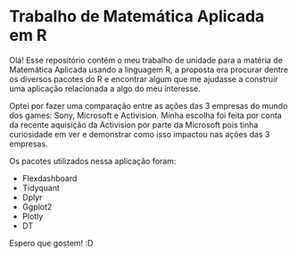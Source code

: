 # Trabalho de Matemática Aplicada em R

Olá! Esse repositório contém o meu trabalho de unidade para a matéria de Matemática Aplicada usando a linguagem R, a proposta era procurar dentre os diversos pacotes do R e encontrar algum que me ajudasse a construir uma aplicação relacionada a algo do meu interesse.

Optei por fazer uma comparação entre as ações das 3 empresas do mundo dos games: Sony, Microsoft e Activision. Minha escolha foi feita por conta da recente aquisição da Activision por parte da Microsoft pois tinha curiosidade em ver e demonstrar como isso impactou nas ações das 3 empresas.

Os pacotes utilizados nessa aplicação foram:

* Flexdashboard
* Tidyquant
* Dplyr
* Ggplot2
* Plotly
* DT

Espero que gostem! :D